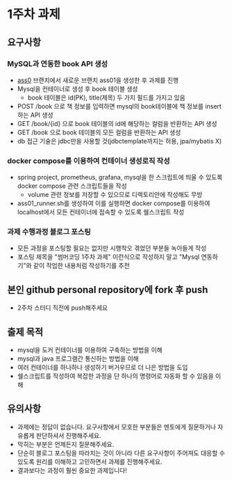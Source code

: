 # 1주차 과제
## 요구사항

### MySQL과 연동한 book API 생성
- [ass0](https://github.com/LandvibeDev/2024-Ass-System-Design-SummerCoding/tree/ass0) 브랜치에서 새로운 브랜치 ass01을 생성한 후 과제를 진행
- Mysql을 컨테이너로 생성 후 book 테이블 생성
  - book 테이블은 id(PK), title(제목) 두 가지 필드를 가지고 있음
- POST /book 으로 책 정보를 입력하면 mysql의 book테이블에 책 정보를 insert하는 API 생성
- GET /book/{id} 으로 book 테이블의 id에 해당하는 컬럼을 반환하는 API 생성
- GET /book 으로 book 테이블의 모든 컬럼을 반환하는 API 생성
- db 접근 기술은 jdbc만을 사용할 것(jdbctemplate까지는 허용, jpa/mybatis X)

### docker compose를 이용하여 컨테이너 생성로직 작성
- spring project, prometheus, grafana, mysql을 한 스크립트에 띄울 수 있도록 docker compose 관련 스크립트들을 작성
  - volume 관련 정보를 저장할 수 있으므로 디렉토리안에 작성해도 무방
- ass01_runner.sh를 생성하여 이를 실행하면 docker compose를 이용하여 localhost에서 모든 컨테이너에 접속할 수 있도록 쉘스크립트 작성

### 과제 수행과정 블로그 포스팅
- 모든 과정을 포스팅할 필요는 없지만 시행착오 겪었던 부분들 녹아들게 작성
- 포스팅 제목을 "썸머코딩 1주차 과제" 이런식으로 작성하지 말고 "Mysql 연동하기"와 같이 작업한 내용처럼 작성하기를 추천

## 본인 github personal repository에 fork 후 push
- 2주차 스터디 직전에 push해주세요

## 출제 목적
- mysql을 도커 컨테이너를 이용하여 구축하는 방법을 이해
- mysql과 java 프로그램간 통신하는 방법을 이해
- 여러 컨테이너를 하나하나 생성하기 버거우므로 더 나은 방법을 도입
- 쉘스크립트를 작성하여 복잡한 과정을 단 하나의 명령어로 자동화 할 수 있음을 이해

## 유의사항
- 과제에는 정답이 없습니다. 요구사항에서 모호한 부분들은 멘토에게 질문하거나 자유롭게 판단하셔서 진행해주세요.
- 막히는 부분은 언제든지 질문해주세요.
- 단순히 블로그 포스팅을 따라치는 것이 아니라 다른 요구사항이 주어져도 대응할 수 있도록 원리를 이해하고 고민하면서 과제를 진행해주세요.
- 결과보다는 과정이 훨씬 중요한 과제입니다! 
